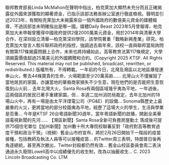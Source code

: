 聯邦教育部長Linda McMahon在聲明中指出，柏克萊加大顯然未充分而且正確揭露從外國來源獲取的顯著資金，已指示該部法務長辦公室進行徹底檢視。聲明並引述2023年，有關柏克萊加大未揭露來自一個外國政府的數億美元資金的媒體報導，不過該部並未明確指出是哪一國。媒體Daily Beast 2023年5月曾報導，柏克萊加大未申報曾獲得中國政府提供2億2000萬美元資金，用於2014年與清華大學合作，在深圳設立清華—柏克萊深圳學院，該學院著重「戰略新興產業」研究。柏克萊加大發言人駁斥聯邦政府的指控，強調過去兩年來，該校一直與聯邦當局詢問有關第117條揭露問題上合作，未來也將持續如此，高等教育法第117條規定，大學須揭露價值超過25萬美元的外國饋贈和合約。(Copyright 2025 KTSF. All Rights Reserved. This material may not be published, broadcast, rewritten, or redistributed.)
版權所有，不得轉載。一年前的今日，北灣及灣區以北地區爆發連串山火，奪去44條寶貴的生命，火場範圍至少20萬英畝…… 北灣山火不僅摧毀了當地居民的家園，亦讓當地的華裔商家損失不少生意，現在他們的是否能把生意恢復到山火前… 去年北灣大火，Santa Rosa有兩個區域幾乎夷為平地，一年過後，這兩個區的居民已著手重建家園，但… 本週二加州消防局裁定，去年北加州的18場山火中，再有一場是由太平洋煤電公司（PG&E）的設備… Sonoma縣歷史上最嚴重的火災，更將當地的部分校園夷為平地，經歷了這場大火的學生，生活與學業是否重… 今年是KTSF 26台粵語新聞30週年，當年粵語新聞的啟播，開創全美華語電視新聞的先河…… 【灣區新聞】Santa Rosa全新可負擔房屋動土 落成後可提供75個住宅單位【加州新聞】加州數十所大專院校聯署反對「政府對高等教育過度干預和政治干預」（視頻）舊金山市府宣布，將於2月26日開始下一階段的疫苗接種，包括教師及執法人員等可以接種疫苗… 的Twitter周三表明，特朗普日後再角逐總統，甚至再次勝出，Twitter封殺都仍然有效… 舊金山校區委員會周二表決通過永久廢除Lowell高中以成績優先的收生制，改為以抽籤收生… 
			C. 2023 Lincoln Broadcasting Co. LTM		